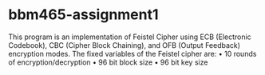 # bbm465-assignment1

This program is an implementation of Feistel Cipher using ECB (Electronic Codebook), CBC (Cipher Block Chaining), and OFB (Output Feedback) encryption modes. The fixed variables of the Feistel cipher are:
• 10 rounds of encryption/decryption
• 96 bit block size
• 96 bit key size
